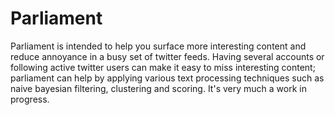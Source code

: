 # Parliament

Parliament is intended to help you surface more interesting content and reduce
annoyance in a busy set of twitter feeds. Having several accounts or following
active twitter users can make it easy to miss interesting content;  parliament
can help by applying various text processing techniques such as naive bayesian
filtering, clustering and scoring. It's very much a work in progress.

